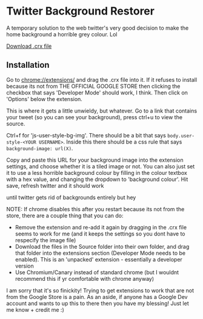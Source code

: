 # Twitter Background Restorer

A temporary solution to the web twitter's very good decision to make the home background a horrible grey colour. Lol

[Download .crx file](https://github.com/Autophagy/twitter-bg-restorer/blob/master/twitter-bg-restorer.crx?raw=true)

## Installation

Go to [chrome://extensions/](chrome://extensions/) and drag the .crx file into it. If it refuses to install because its not from THE OFFICIAL GOOGLE STORE then clicking the checkbox that says 'Developer Mode' should work, I think.  Then click on 'Options' below the extension.

This is where it gets a little unwieldy, but whatever. Go to a link that contains your tweet (so you can see your background), press ctrl+u to view the source.

Ctrl+f for 'js-user-style-bg-img'. There should be a bit that says `body.user-style-<YOUR USERNAME>`. Inside this there should be a css rule that says `background-image: url(X)`.

Copy and paste this URL for your background image into the extension settings, and choose whether it is a tiled image or not. You can also just set it to use a less horrible background colour by filling in the colour textbox with a hex value, and changing the dropdown to 'background colour'. Hit save, refresh twitter and it should work

until twitter gets rid of backgrounds entirely but hey

NOTE: If chrome disables this after you restart because its not from the store, there are a couple thing that you can do:
- Remove the extension and re-add it again by dragging in the .crx file seems to work for me (and it keeps the settings so you dont have to respecify the image file)
- Download the files in the Source folder into their own folder, and drag that folder into the extensions section (Developer Mode needs to be enabled). This is an 'unpacked' extension - essentially a developer version
- Use Chromium/Canary instead of standard chrome (but I wouldnt recommend this if yr comfortable with chrome anyway)

I am sorry that it's so finickity! Trying to get extensions to work that are not from the Google Store is a pain. As an aside, if anyone has a Google Dev account and wants to up this to there then you have my blessing! Just let me know + credit me :)
